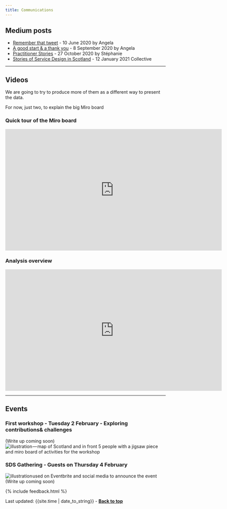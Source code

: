 ```yaml
---
title: Communications
---
```



## Medium posts

- [Remember that tweet](https://medium.com/@angelaforviz/remember-that-tweet-8b36dbae82bc) - 10 June 2020 by Angela
- [A good start & a thank you](https://medium.com/@angelaforviz/a-good-start-a-thank-you-dd05376add38) - 8 September 2020 by Angela
- [Practitioner Stories](https://stphaniekrus.medium.com/practitioner-stories-ffa3120ffd7f) - 27 October 2020 by Stéphanie
- [Stories of Service Design in Scotland](https://practitionerstories.medium.com/stories-of-service-design-in-scotland-8f267710a2ba) - 12 January 2021 Collective


<hr class="big">

## Videos

We are going to try to produce more of them as a different way to present the data.

For now, just two, to explain the big Miro board

### Quick tour of the Miro board

<iframe width="680" height="382" src="https://www.youtube.com/embed/BSbWifUtu0Y" frameborder="0" allow="accelerometer; autoplay; clipboard-write; encrypted-media; gyroscope; picture-in-picture" allowfullscreen></iframe>

### Analysis overview

<iframe width="680" height="382" src="https://www.youtube.com/embed/bKgBVvcenuY" frameborder="0" allow="accelerometer; autoplay; clipboard-write; encrypted-media; gyroscope; picture-in-picture" allowfullscreen></iframe>

<hr class="big">

## Events

### First workshop - Tuesday 2 February - Exploring contributions& challenges
(Write up coming soon)
![illustration — map of Scotland and in front 5 people with a jigsaw piece and miro board of activities for the workshop](/practitioner-stories/images/workshop1-banner.jpg)

### SDS Gathering - Guests on Thursday 4 February

![illustration used on Eventbrite and social media to announce the event](/practitioner-stories/images/sdsGathering.jpeg)
(Write up coming soon)


{% include feedback.html %}
<div>Last updated: {{site.time | date_to_string}} - <a href="#"><strong>Back to top</strong></a></div>
